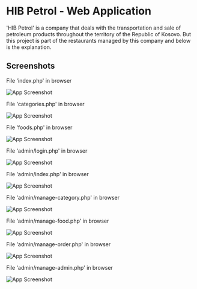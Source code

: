 # HIB Petrol - Web Application

'HIB Petrol' is a company that deals with the transportation and sale of petroleum products throughout the territory of the Republic of Kosovo.
But this project is part of the restaurants managed by this company and below is the explanation.


## Screenshots

File 'index.php' in browser

![App Screenshot](https://i.ibb.co/hFqM7Qh/1.png)

File 'categories.php' in browser

![App Screenshot](https://i.ibb.co/MBx6wcg/2.png)

File 'foods.php' in browser

![App Screenshot](https://i.ibb.co/v1GjMMV/3.png)

File 'admin/login.php' in browser

![App Screenshot](https://i.ibb.co/QcKgQgZ/4.png)

File 'admin/index.php' in browser

![App Screenshot](https://i.ibb.co/10PyYTL/5.png)

File 'admin/manage-category.php' in browser

![App Screenshot](https://i.ibb.co/4FrnD5d/6.png)

File 'admin/manage-food.php' in browser

![App Screenshot](https://i.ibb.co/g40CLkF/7.png)

File 'admin/manage-order.php' in browser

![App Screenshot](https://i.ibb.co/7N4mwV2/8.png)

File 'admin/manage-admin.php' in browser

![App Screenshot](https://i.ibb.co/jV4rhct/9.png)


